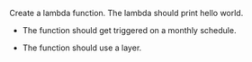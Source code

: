 Create a lambda function. The lambda should print hello world.

- The function should get triggered on a monthly schedule.

- The function should use a layer.
